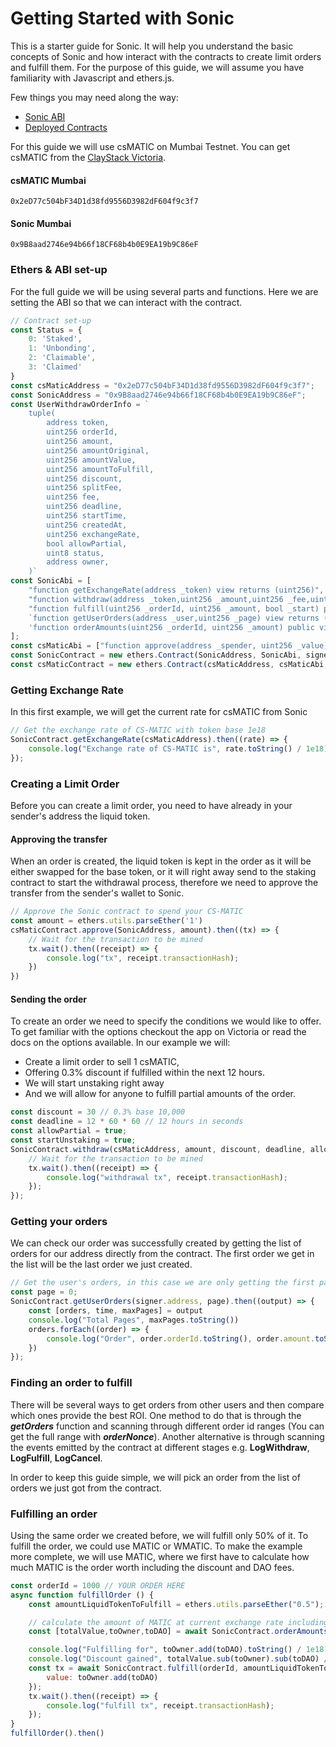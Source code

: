 # Getting Started with Sonic

This is a starter guide for Sonic. It will help you understand the basic concepts of Sonic and how interact with the contracts to create limit orders and fulfill them. For the purpose of this guide, we will assume you have familiarity with Javascript and ethers.js.

Few things you may need along the way:

- [Sonic ABI](../sonic/sonic.md)
- [Deployed Contracts](../csmatic/deployed-contracts.md)

For this guide we will use csMATIC on Mumbai Testnet. You can get csMATIC from the [ClayStack Victoria](https://victoria.claystack.com/).

#### csMATIC Mumbai
```
0x2eD77c504bF34D1d38fd9556D3982dF604f9c3f7
```

#### Sonic Mumbai
```
0x9B8aad2746e94b66f18CF68b4b0E9EA19b9C86eF
```

### Ethers & ABI set-up

For the full guide we will be using several parts and functions. Here we are setting the ABI so that we can interact with the contract.

```js
// Contract set-up
const Status = {
    0: 'Staked',
    1: 'Unbonding',
    2: 'Claimable',
    3: 'Claimed'
}
const csMaticAddress = "0x2eD77c504bF34D1d38fd9556D3982dF604f9c3f7";
const SonicAddress = "0x9B8aad2746e94b66f18CF68b4b0E9EA19b9C86eF";
const UserWithdrawOrderInfo = `
    tuple(
        address token,
        uint256 orderId,
        uint256 amount,
        uint256 amountOriginal,
        uint256 amountValue,
        uint256 amountToFulfill,
        uint256 discount,
        uint256 splitFee,
        uint256 fee,
        uint256 deadline,
        uint256 startTime,
        uint256 createdAt,
        uint256 exchangeRate,
        bool allowPartial,
        uint8 status,
        address owner,
    )`
const SonicAbi = [
    "function getExchangeRate(address _token) view returns (uint256)",
    "function withdraw(address _token,uint256 _amount,uint256 _fee,uint256 _deadline,bool _allowPartial,bool _startUnstaking) returns (uint256)",
    "function fulfill(uint256 _orderId, uint256 _amount, bool _start) payable returns (uint256)",
    `function getUserOrders(address _user,uint256 _page) view returns (${UserWithdrawOrderInfo}[], uint256, uint256)`,
    'function orderAmounts(uint256 _orderId, uint256 _amount) public view returns (uint256, uint256, uint256)',
];
const csMaticAbi = ["function approve(address _spender, uint256 _value) returns (bool success)"];
const SonicContract = new ethers.Contract(SonicAddress, SonicAbi, signer);
const csMaticContract = new ethers.Contract(csMaticAddress, csMaticAbi, signer);
```

### Getting Exchange Rate

In this first example, we will get the current rate for csMATIC from Sonic

```js
// Get the exchange rate of CS-MATIC with token base 1e18
SonicContract.getExchangeRate(csMaticAddress).then((rate) => {
    console.log("Exchange rate of CS-MATIC is", rate.toString() / 1e18);
});
```

### Creating a Limit Order

Before you can create a limit order, you need to have already in your sender's address the liquid token. 

#### Approving the transfer

When an order is created, the liquid token is kept in the order as it will be either swapped for the base token, or it will right away send to the staking contract to start the withdrawal process, therefore we need to approve the transfer from the sender's wallet to Sonic.

```js
// Approve the Sonic contract to spend your CS-MATIC
const amount = ethers.utils.parseEther('1')
csMaticContract.approve(SonicAddress, amount).then((tx) => {
    // Wait for the transaction to be mined
    tx.wait().then((receipt) => {
        console.log("tx", receipt.transactionHash);
    })
})
```

#### Sending the order  

To create an order we need to specify the conditions we would like to offer. To get familiar with the options checkout the app on Victoria or read the docs on the options available. In our example we will:

- Create a limit order to sell 1 csMATIC, 
- Offering 0.3% discount if fulfilled within the next 12 hours.
- We will start unstaking right away 
- And we will allow for anyone to fulfill partial amounts of the order.

```js
const discount = 30 // 0.3% base 10,000
const deadline = 12 * 60 * 60 // 12 hours in seconds
const allowPartial = true;
const startUnstaking = true;
SonicContract.withdraw(csMaticAddress, amount, discount, deadline, allowPartial, startUnstaking).then((tx) => {
    // Wait for the transaction to be mined
    tx.wait().then((receipt) => {
        console.log("withdrawal tx", receipt.transactionHash);
    });
});
```

### Getting your orders

We can check our order was successfully created by getting the list of orders for our address directly from the contract. The first order we get in the list will be the last order we just created.

```js
// Get the user's orders, in this case we are only getting the first page
const page = 0;
SonicContract.getUserOrders(signer.address, page).then((output) => {
    const [orders, time, maxPages] = output
    console.log("Total Pages", maxPages.toString())
    orders.forEach((order) => {
        console.log("Order", order.orderId.toString(), order.amount.toString() / 1e18, Status[order.status])
    })
});
```

### Finding an order to fulfill

There will be several ways to get orders from other users and then compare which ones provide the best ROI. One method to do that is through the _**getOrders**_ function and scanning through different order id ranges (You can get the full range with _**orderNonce**_). Another alternative is through scanning the events emitted by the contract at different stages e.g. **LogWithdraw**, **LogFulfill**, **LogCancel**.

In order to keep this guide simple, we will pick an order from the list of orders we just got from the contract.

### Fulfilling an order

Using the same order we created before, we will fulfill only 50% of it. To fulfill the order, we could use MATIC or WMATIC. To make the example more complete, we will use MATIC, where we first have to calculate how much MATIC is the order worth including the discount and DAO fees.

```js
const orderId = 1000 // YOUR ORDER HERE
async function fulfillOrder () {
    const amountLiquidTokenToFulfill = ethers.utils.parseEther("0.5");

    // calculate the amount of MATIC at current exchange rate including discount and DAO fees
    const [totalValue,toOwner,toDAO] = await SonicContract.orderAmounts(orderId, amountLiquidTokenToFulfill)

    console.log("Fulfilling for", toOwner.add(toDAO).toString() / 1e18, "MATIC")
    console.log("Discount gained", totalValue.sub(toOwner).sub(toDAO) / 1e18, "MATIC")
    const tx = await SonicContract.fulfill(orderId, amountLiquidTokenToFulfill, startUnstaking, {
        value: toOwner.add(toDAO)
    });
    tx.wait().then((receipt) => {
        console.log("fulfill tx", receipt.transactionHash);
    });
}
fulfillOrder().then()
```